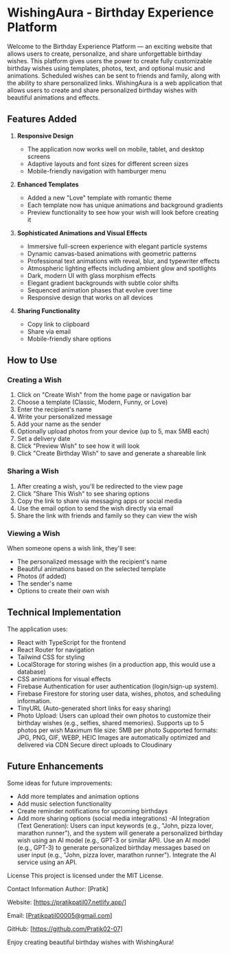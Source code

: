# WishingAura - Birthday Experience Platform
Welcome to the Birthday Experience Platform — an exciting website that allows users to create, personalize, and share unforgettable birthday wishes. This platform gives users the power to create fully customizable birthday wishes using templates, photos, text, and optional music and animations. Scheduled wishes can be sent to friends and family, along with the ability to share personalized links.
WishingAura is a web application that allows users to create and share personalized birthday wishes with beautiful animations and effects.

## Features Added

1. **Responsive Design**
   - The application now works well on mobile, tablet, and desktop screens
   - Adaptive layouts and font sizes for different screen sizes
   - Mobile-friendly navigation with hamburger menu

2. **Enhanced Templates**
   - Added a new "Love" template with romantic theme
   - Each template now has unique animations and background gradients
   - Preview functionality to see how your wish will look before creating it

3. **Sophisticated Animations and Visual Effects**
   - Immersive full-screen experience with elegant particle systems
   - Dynamic canvas-based animations with geometric patterns
   - Professional text animations with reveal, blur, and typewriter effects
   - Atmospheric lighting effects including ambient glow and spotlights
   - Dark, modern UI with glass morphism effects
   - Elegant gradient backgrounds with subtle color shifts
   - Sequenced animation phases that evolve over time
   - Responsive design that works on all devices

4. **Sharing Functionality**
   - Copy link to clipboard
   - Share via email
   - Mobile-friendly share options

## How to Use

### Creating a Wish

1. Click on "Create Wish" from the home page or navigation bar
2. Choose a template (Classic, Modern, Funny, or Love)
3. Enter the recipient's name
4. Write your personalized message
5. Add your name as the sender
6. Optionally upload photos from your device (up to 5, max 5MB each)
7. Set a delivery date
8. Click "Preview Wish" to see how it will look
9. Click "Create Birthday Wish" to save and generate a shareable link

### Sharing a Wish

1. After creating a wish, you'll be redirected to the view page
2. Click "Share This Wish" to see sharing options
3. Copy the link to share via messaging apps or social media
4. Use the email option to send the wish directly via email
5. Share the link with friends and family so they can view the wish

### Viewing a Wish

When someone opens a wish link, they'll see:
- The personalized message with the recipient's name
- Beautiful animations based on the selected template
- Photos (if added)
- The sender's name
- Options to create their own wish

## Technical Implementation

The application uses:
- React with TypeScript for the frontend
- React Router for navigation
- Tailwind CSS for styling
- LocalStorage for storing wishes (in a production app, this would use a database)
- CSS animations for visual effects
- Firebase Authentication for user authentication (login/sign-up system).
- Firebase Firestore for storing user data, wishes, photos, and scheduling information.
- TinyURL (Auto-generated short links for easy sharing)
- Photo Upload:
  Users can upload their own photos to customize their birthday wishes (e.g., selfies, shared memories).
  Supports up to 5 photos per wish
  Maximum file size: 5MB per photo
  Supported formats: JPG, PNG, GIF, WEBP, HEIC
  Images are automatically optimized and delivered via CDN
  Secure direct uploads to Cloudinary


## Future Enhancements

Some ideas for future improvements:
- Add more templates and animation options
- Add music selection functionality
- Create reminder notifications for upcoming birthdays
- Add more sharing options (social media integrations)
-AI Integration (Text Generation):
 Users can input keywords (e.g., "John, pizza lover, marathon runner"), and the system will generate a personalized birthday wish using an AI model (e.g., GPT-3 or similar API).
 Use an AI model (e.g., GPT-3) to generate personalized birthday messages based on user input (e.g., "John, pizza lover, marathon runner").
 Integrate the AI service using an API.

License
This project is licensed under the MIT License.

Contact Information
Author: [Pratik]

Website: [https://pratikpatil07.netlify.app/]

Email: [Pratikpatil00005@gmail.com]

GitHub: [https://github.com/Pratik02-07]

Enjoy creating beautiful birthday wishes with WishingAura!
